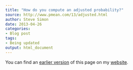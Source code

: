 ```yaml
---
title: "How do you compute an adjusted probability?"
source: http://www.pmean.com/13/adjusted.html
author: Steve Simon
date: 2013-04-26
categories:
- Blog post
tags:
- Being updated
output: html_document
---
```


You can find an [earlier version][sim1] of this page on my [website][sim2].

[sim1]: http://www.pmean.com/13/adjusted.html
[sim2]: http://www.pmean.com
